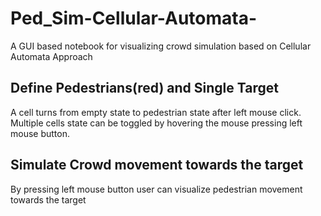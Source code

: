 # Ped_Sim-Cellular-Automata-
A GUI based notebook for visualizing crowd simulation based on Cellular Automata Approach

## Define Pedestrians(red) and Single Target
A cell turns from empty state to pedestrian state after left mouse click. Multiple cells state can be toggled by hovering the mouse pressing left mouse button.

<img1 src="https://user-images.githubusercontent.com/102038814/193092854-8ac0fcf7-2d07-4a1c-a471-398d532d4519.png" width="200" />

## Simulate Crowd movement towards the target 
By pressing left mouse button user can visualize pedestrian movement towards the target 

<img2 src="https://user-images.githubusercontent.com/102038814/193093534-909848f8-663b-45f5-89da-a54d1be0c8b7.png" width="200" />
